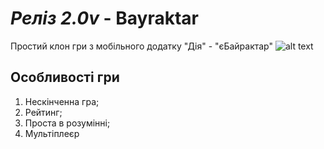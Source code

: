 # *Реліз 2.0v* - Bayraktar 
Проcтий клон гри з мобільного додатку "Дія" - "єБайрактар"
![alt text](https://i.imgur.com/ba6qpIn.png)
## Особливості гри
1. Нескінченна гра;
2. Рейтинг;
3. Проста в розумінні;
4. Мультіплеєр
